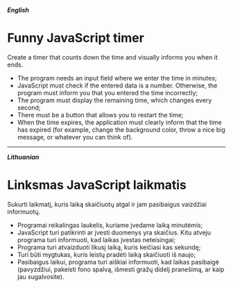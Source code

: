 **_English_**

# Funny JavaScript timer

Create a timer that counts down the time and visually informs you when it ends.

- The program needs an input field where we enter the time in minutes;
- JavaScript must check if the entered data is a number. Otherwise, the program must inform you that you entered the time incorrectly;
- The program must display the remaining time, which changes every second;
- There must be a button that allows you to restart the time;
- When the time expires, the application must clearly inform that the time has expired (for example, change the background color, throw a nice big message, or whatever you can think of).

---

**_Lithuanian_**

# Linksmas JavaScript laikmatis

Sukurti laikmatį, kuris laiką skaičiuotų atgal ir jam pasibaigus vaizdžiai informuotų.

- Programai reikalingas laukelis, kuriame įvedame laiką minutėmis;
- JavaScript turi patikrinti ar įvesti duomenys yra skaičius. Kitu atveju programa turi informuoti, kad laikas įvestas neteisingai;
- Programa turi atvaizduoti likusį laiką, kuris keičiasi kas sekundę;
- Turi būti mygtukas, kuris leistų pradėti laiką skaičiuoti iš naujo;
- Pasibaigus laikui, programa turi aiškiai informuoti, kad laikas pasibaigė (pavyzdžiui, pakeisti fono spalvą, išmesti gražų didelį pranešimą, ar kaip jau sugalvosite).

